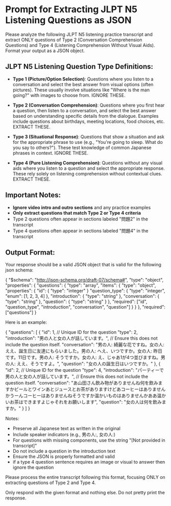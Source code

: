 # Prompt for Extracting JLPT N5 Listening Questions as JSON

Please analyze the following JLPT N5 listening practice transcript and extract ONLY questions of Type 2 (Conversation Comprehension Questions) and Type 4 (Listening Comprehension Without Visual Aids). Format your output as a JSON object.

## JLPT N5 Listening Question Type Definitions:

- **Type 1 (Picture/Option Selection)**: Questions where you listen to a conversation and select the best answer from visual options (often pictures). These usually involve situations like "Where is the man going?" with images to choose from. IGNORE THESE.

- **Type 2 (Conversation Comprehension)**: Questions where you first hear a question, then listen to a conversation, and select the best answer based on understanding specific details from the dialogue. Examples include questions about birthdays, meeting locations, food choices, etc. EXTRACT THESE.

- **Type 3 (Situational Response)**: Questions that show a situation and ask for the appropriate phrase to use (e.g., "You're going to sleep. What do you say to others?"). These test knowledge of common Japanese phrases in context. IGNORE THESE.

- **Type 4 (Pure Listening Comprehension)**: Questions without any visual aids where you listen to a question and select the appropriate response. These rely solely on listening comprehension without contextual clues. EXTRACT THESE.

## Important Notes:
- **Ignore video intro and outro sections** and any practice examples
- **Only extract questions that match Type 2 or Type 4 criteria**
- Type 2 questions often appear in sections labeled "問題2" in the transcript
- Type 4 questions often appear in sections labeled "問題4" in the transcript

## Output Format:
Your response should be a valid JSON object that is valid for the following json schema:

{
  "$schema": "http://json-schema.org/draft-07/schema#",
  "type": "object",
  "properties": {
    "questions": {
      "type": "array",
      "items": {
        "type": "object",
        "properties": {
          "id": {
            "type": "integer"
          }
          "question_type": {
            "type": "integer",
            "enum": [1, 2, 3, 4]
          },
          "introduction": {
            "type": "string"
          },
          "conversation": {
            "type": "string"
          },
          "question": {
            "type": "string"
          }
        },
        "required": ["id", "question_type", "introduction", "conversation", "question"]
      }
    }
  },
  "required": ["questions"]
}


Here is an example: 

{
  "questions": [
    {
      "id": 1, // Unique ID for the question
      "type": 2,
      "introduction": "男の人と女の人が話しています。", // Ensure this does not include the question itself.
      "conversation": "男の人: 綺麗な花ですね。女の人: ええ、誕生日に友達にもらいました。男の人: へえ、いつですか。女の人: 昨日です。11日です。男の人: そうですか。女の人: え、じゃあ1が4つ並びますね。男の人: ええ、そうですよ。",
      "question": "女の人の誕生日はいつですか。"
    },
    { 
      "id": 2, // Unique ID for the question
      "type": 4,
      "introduction": "パーティーで男の人と女の人が話しています。", // Ensure this does not include the question itself.
      "conversation": "あ山田さん飲み物がありませんね何を飲みますかビールとワインあとジュースとお茶がありますけどあコーヒーはありませんかうーんコーヒーはありませんねそうですか温かいものはありませんかああ温かいお茶はできますよじゃそれをお願いします",
      "question": "女の人は何を飲みますか。"
    }
  ]
}

Notes:
- Preserve all Japanese text as written in the original
- Include speaker indicators (e.g., 男の人:, 女の人:)
- For questions with missing components, use the string "[Not provided in transcript]"
- Do not include a question in the introduction text
- Ensure the JSON is properly formatted and valid
- if a type 4 question sentence requires an image or visual to answer then ignore the question


Please process the entire transcript following this format, focusing ONLY on extracting questions of Type 2 and Type 4.

Only respond with the given format and nothing else.
Do not pretty print the response.
